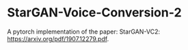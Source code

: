 # StarGAN-Voice-Conversion-2

A pytorch implementation of the paper: StarGAN-VC2: https://arxiv.org/pdf/1907.12279.pdf.
